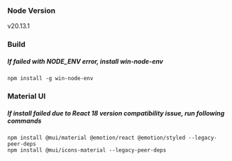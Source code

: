 ### Node Version

v20.13.1

### Build

##### If failed with NODE_ENV error, install win-node-env

```npm install -g win-node-env```

### Material UI

##### If install failed due to React 18 version compatibility issue, run following commands

```
npm install @mui/material @emotion/react @emotion/styled --legacy-peer-deps
npm install @mui/icons-material --legacy-peer-deps
```
